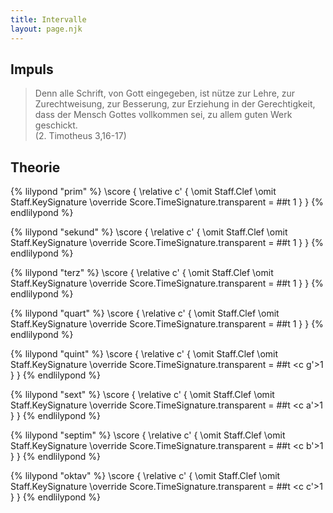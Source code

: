 ```yaml
---
title: Intervalle
layout: page.njk
---
```


## Impuls

> Denn alle Schrift, von Gott eingegeben, ist nütze zur Lehre, zur Zurechtweisung, zur Besserung, zur Erziehung in der Gerechtigkeit, dass der Mensch Gottes vollkommen sei, zu allem guten Werk geschickt.  
> (2. Timotheus 3,16-17)

## Theorie

{% lilypond "prim" %}
\score {
  \relative c' {
    \omit Staff.Clef
    \omit Staff.KeySignature
    \override Score.TimeSignature.transparent = ##t
    <c c>1
  }
}
{% endlilypond %}

{% lilypond "sekund" %}
\score {
  \relative c' {
    \omit Staff.Clef
    \omit Staff.KeySignature
    \override Score.TimeSignature.transparent = ##t
    <c d>1
  }
}
{% endlilypond %}

{% lilypond "terz" %}
\score {
  \relative c' {
    \omit Staff.Clef
    \omit Staff.KeySignature
    \override Score.TimeSignature.transparent = ##t
    <c e>1
  }
}
{% endlilypond %}

{% lilypond "quart" %}
\score {
  \relative c' {
    \omit Staff.Clef
    \omit Staff.KeySignature
    \override Score.TimeSignature.transparent = ##t
    <c f>1
  }
}
{% endlilypond %}

{% lilypond "quint" %}
\score {
  \relative c' {
    \omit Staff.Clef
    \omit Staff.KeySignature
    \override Score.TimeSignature.transparent = ##t
    <c g'>1
  }
}
{% endlilypond %}

{% lilypond "sext" %}
\score {
  \relative c' {
    \omit Staff.Clef
    \omit Staff.KeySignature
    \override Score.TimeSignature.transparent = ##t
    <c a'>1
  }
}
{% endlilypond %}

{% lilypond "septim" %}
\score {
  \relative c' {
    \omit Staff.Clef
    \omit Staff.KeySignature
    \override Score.TimeSignature.transparent = ##t
    <c b'>1
  }
}
{% endlilypond %}

{% lilypond "oktav" %}
\score {
  \relative c' {
    \omit Staff.Clef
    \omit Staff.KeySignature
    \override Score.TimeSignature.transparent = ##t
    <c c'>1
  }
}
{% endlilypond %}